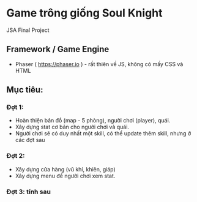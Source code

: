 # Game trông giống Soul Knight
JSA Final Project

## Framework / Game Engine
* Phaser ( https://phaser.io ) - rất thiên về JS, không có mấy CSS và HTML

## Mục tiêu:
  ### Đợt 1:
  * Hoàn thiện bản đồ (map - 5 phòng), người chơi (player), quái.
  * Xây dựng stat cơ bản cho người chơi và quái.
  * Người chơi sẽ có duy nhất một skill, có thể update thêm skill, nhưng ở các đợt sau
  
  ### Đợt 2:
  * Xây dựng cửa hàng (vũ khí, khiên, giáp)
  * Xây dựng menu để người chơi xem stat.
  
  ### Đợt 3: tính sau
